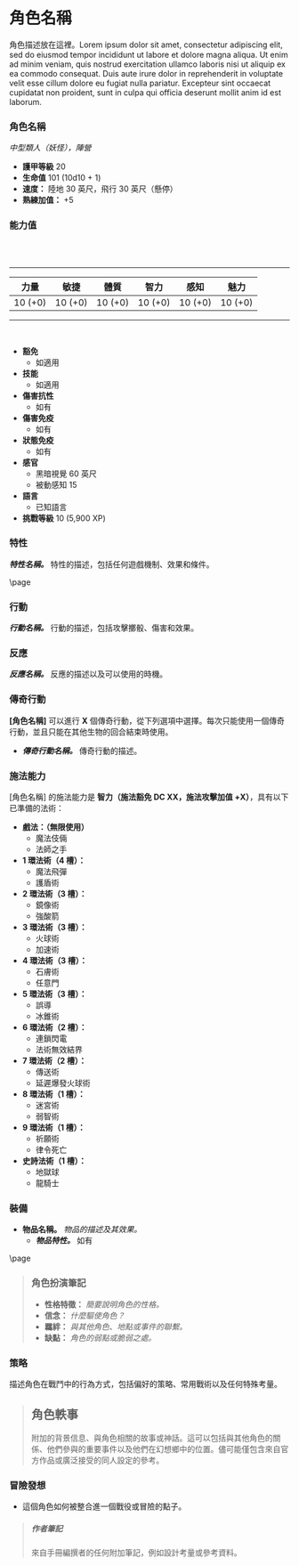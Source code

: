 # 角色名稱

角色描述放在這裡。Lorem ipsum dolor sit amet, consectetur adipiscing elit, sed do eiusmod tempor incididunt ut labore et dolore magna aliqua. Ut enim ad minim veniam, quis nostrud exercitation ullamco laboris nisi ut aliquip ex ea commodo consequat. Duis aute irure dolor in reprehenderit in voluptate velit esse cillum dolore eu fugiat nulla pariatur. Excepteur sint occaecat cupidatat non proident, sunt in culpa qui officia deserunt mollit anim id est laborum.

### 角色名稱
*中型類人（妖怪），陣營*

- **護甲等級** 20
- **生命值** 101 (10d10 + 1)
- **速度：** 陸地 30 英尺，飛行 30 英尺（懸停）
- **熟練加值：** +5

### 能力值
<br><br>
___

| 力量 | 敏捷 | 體質 | 智力 | 感知 | 魅力 |
|:---:|:---:|:---:|:---:|:---:|:---:|
| 10 (+0) | 10 (+0) | 10 (+0) | 10 (+0) | 10 (+0) | 10 (+0) |

___
<br>

- **豁免**
    - 如適用
- **技能**
    - 如適用
- **傷害抗性**
    - 如有
- **傷害免疫**
    - 如有
- **狀態免疫**
    - 如有
- **感官**
    - 黑暗視覺 60 英尺
    - 被動感知 15
- **語言**
    - 已知語言
- **挑戰等級** 10 (5,900 XP)

### 特性

***特性名稱。*** 特性的描述，包括任何遊戲機制、效果和條件。

\page

### 行動

***行動名稱。*** 行動的描述，包括攻擊擲骰、傷害和效果。

### 反應

***反應名稱。*** 反應的描述以及可以使用的時機。

### 傳奇行動

**[角色名稱]** 可以進行 **X** 個傳奇行動，從下列選項中選擇。每次只能使用一個傳奇行動，並且只能在其他生物的回合結束時使用。

- ***傳奇行動名稱。*** 傳奇行動的描述。

### 施法能力

[角色名稱] 的施法能力是 **智力（施法豁免 DC XX，施法攻擊加值 +X）**，具有以下已準備的法術：

- **戲法：（無限使用）**
    - 魔法伎倆
    - 法師之手
- **1 環法術（4 槽）：**
    - 魔法飛彈
    - 護盾術
- **2 環法術（3 槽）：**
    - 鏡像術
    - 強酸箭
- **3 環法術（3 槽）：**
    - 火球術
    - 加速術
- **4 環法術（3 槽）：**
    - 石膚術
    - 任意門
- **5 環法術（3 槽）：**
    - 誤導
    - 冰錐術
- **6 環法術（2 槽）：**
    - 連鎖閃電
    - 法術無效結界
- **7 環法術（2 槽）：**
    - 傳送術
    - 延遲爆發火球術
- **8 環法術（1 槽）：**
    - 迷宮術
    - 弱智術
- **9 環法術（1 槽）：**
    - 祈願術
    - 律令死亡
- **史詩法術（1 槽）：**
    - 地獄球
    - 龍騎士

### 裝備

- **物品名稱。** *物品的描述及其效果。*
    - ***物品特性。*** 如有

\page

> ### 角色扮演筆記
> - **性格特徵：** *簡要說明角色的性格。*
> - **信念：** *什麼驅使角色？*
> - **羈絆：** *與其他角色、地點或事件的聯繫。*
> - **缺點：** *角色的弱點或脆弱之處。*

### 策略

描述角色在戰鬥中的行為方式，包括偏好的策略、常用戰術以及任何特殊考量。

> ## 角色軼事
> 附加的背景信息、與角色相關的故事或神話。這可以包括與其他角色的關係、他們參與的重要事件以及他們在幻想鄉中的位置。儘可能僅包含來自官方作品或廣泛接受的同人設定的參考。

### 冒險發想
- 這個角色如何被整合進一個戰役或冒險的點子。

> ##### 作者筆記
> 來自手冊編撰者的任何附加筆記，例如設計考量或參考資料。

